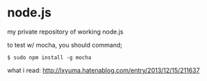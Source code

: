node.js
=======

my private repository of working node.js

to test w/ mocha, you should command;
```
$ sudo npm install -g mocha
```
what i read: http://lxyuma.hatenablog.com/entry/2013/12/15/211637

